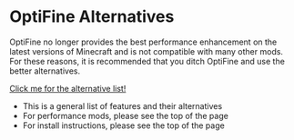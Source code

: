 # OptiFine Alternatives

OptiFine no longer provides the best performance enhancement on the latest versions of Minecraft and is not compatible with many other mods. For these reasons, it is recommended that you ditch OptiFine and use the better alternatives.

[Click me for the alternative list!](https://microcontrollersdev.github.io/Alternatives/latest/migrating/#optifine-replacements)
- This is a general list of features and their alternatives
- For performance mods, please see the top of the page
- For install instructions, please see the top of the page
